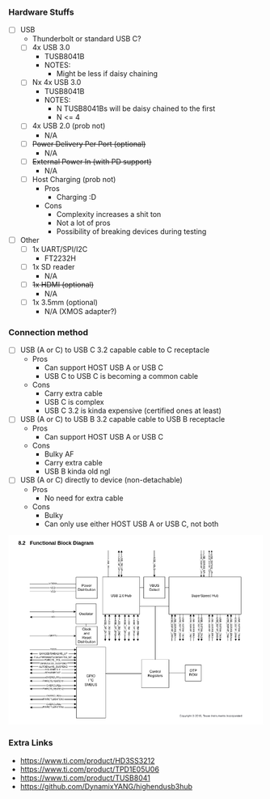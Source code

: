 ### Hardware Stuffs
- [ ] USB
	- Thunderbolt or standard USB C?
	- [ ] 4x USB 3.0
		- TUSB8041B
		- NOTES:
			- Might be less if daisy chaining
	- [ ] Nx 4x USB 3.0
		- TUSB8041B
		- NOTES:
			- N TUSB8041Bs will be daisy chained to the first 
			- N <= 4
	- [ ] 4x USB 2.0 (prob not)
		- N/A
	- [ ] ~~Power Delivery Per Port (optional)~~
		- N/A
	- [ ] ~~External Power In (with PD support)~~
		- N/A
	- [ ] Host Charging (prob not)
		- Pros
			- Charging :D
		- Cons
			- Complexity increases a shit ton
			- Not a lot of pros
			- Possibility of breaking devices during testing
- [ ] Other
	- [ ] 1x UART/SPI/I2C
		- FT2232H
	- [ ] 1x SD reader
		- N/A
	- [ ] ~~1x HDMI (optional)~~
		- N/A
	- [ ] 1x 3.5mm (optional)
		- N/A (XMOS adapter?)

### Connection method
- [ ] USB (A or C) to USB C 3.2 capable cable to C receptacle
	- Pros
		- Can support HOST USB A or USB C
		- USB C to USB C is becoming a common cable
	- Cons
		- Carry extra cable
		- USB C is complex
		- USB C 3.2 is kinda expensive (certified ones at least)
 - [ ] USB (A or C) to USB B 3.2 capable cable to USB B receptacle
	- Pros
		- Can support HOST USB A or USB C
	- Cons
		- Bulky AF
		- Carry extra cable
		- USB B kinda old ngl
- [ ] USB (A or C) directly to device (non-detachable)
	- Pros
		- No need for extra cable
	- Cons
		- Bulky
		- Can only use either HOST USB A or USB C, not both

![](pictures/screenshot1.png)
### Extra Links
- https://www.ti.com/product/HD3SS3212
- https://www.ti.com/product/TPD1E05U06
- https://www.ti.com/product/TUSB8041
- https://github.com/DynamixYANG/highendusb3hub
